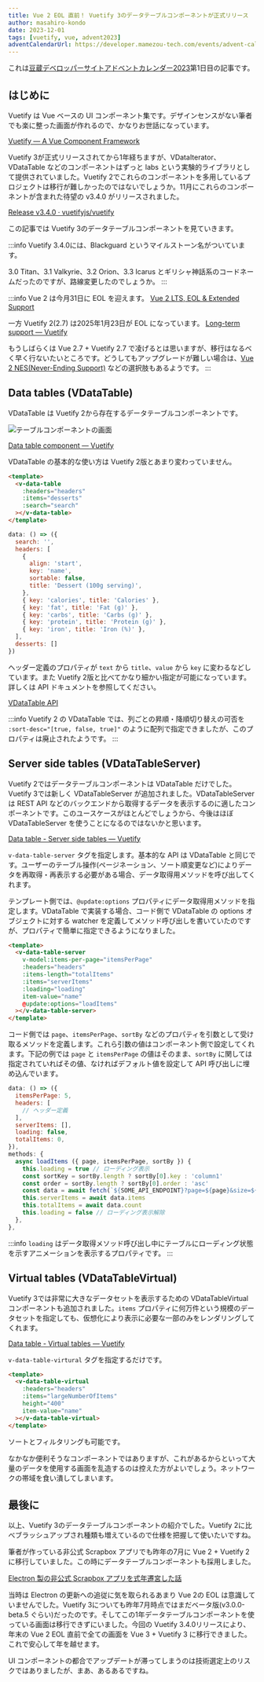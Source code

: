```yaml
---
title: Vue 2 EOL 直前！ Vuetify 3のデータテーブルコンポーネントが正式リリース
author: masahiro-kondo
date: 2023-12-01
tags: [vuetify, vue, advent2023]
adventCalendarUrl: https://developer.mamezou-tech.com/events/advent-calendar/2023/
---
```


これは[豆蔵デベロッパーサイトアドベントカレンダー2023](/events/advent-calendar/2023/)第1日目の記事です。

## はじめに
Vuetify は Vue ベースの UI コンポーネント集です。デザインセンスがない筆者でも楽に整った画面が作れるので、かなりお世話になっています。

[Vuetify — A Vue Component Framework](https://vuetifyjs.com/)

Vuetify 3が正式リリースされてから1年経ちますが、VDataIterator、VDataTable などのコンポーネントはずっと labs という実験的ライブラリとして提供されていました。Vuetify 2でこれらのコンポーネントを多用しているプロジェクトは移行が難しかったのではないでしょうか。11月にこれらのコンポーネントが含まれた待望の v3.4.0 がリリースされました。

[Release v3.4.0 · vuetifyjs/vuetify](https://github.com/vuetifyjs/vuetify/releases/tag/v3.4.0)

この記事では Vuetify 3のデータテーブルコンポーネントを見ていきます。

:::info
Vuetify 3.4.0には、Blackguard というマイルストーン名がついています。

3.0 Titan、3.1 Valkyrie、3.2 Orion、3.3 Icarus とギリシャ神話系のコードネームだったのですが、路線変更したのでしょうか。
:::

:::info
Vue 2 は今月31日に EOL を迎えます。
[Vue 2 LTS, EOL & Extended Support](https://v2.vuejs.org/lts/)

一方 Vuetify 2(2.7) は2025年1月23日が EOL になっています。
[Long-term support — Vuetify](https://vuetifyjs.com/en/introduction/long-term-support/)

もうしばらくは Vue 2.7 + Vuetify 2.7 で凌げるとは思いますが、移行はなるべく早く行ないたいところです。どうしてもアップグレードが難しい場合は、[Vue 2 NES(Never-Ending Support)](https://www.herodevs.com/support/nes-vue) などの選択肢もあるようです。
:::

## Data tables (VDataTable)

VDataTable は Vuetify 2から存在するデータテーブルコンポーネントです。

![テーブルコンポーネントの画面](https://i.gyazo.com/2bb2b939827598063d7f0c9d727e9d6f.png)

[Data table component — Vuetify](https://vuetifyjs.com/en/components/data-tables/basics/)

VDataTable の基本的な使い方は Vuetify 2版とあまり変わっていません。

```html
<template>
  <v-data-table
    :headers="headers"
    :items="desserts"
    :search="search"
  ></v-data-table>
</template>
```

```javascript
data: () => ({
  search: '',
  headers: [
    {
      align: 'start',
      key: 'name',
      sortable: false,
      title: 'Dessert (100g serving)',
    },
    { key: 'calories', title: 'Calories' },
    { key: 'fat', title: 'Fat (g)' },
    { key: 'carbs', title: 'Carbs (g)' },
    { key: 'protein', title: 'Protein (g)' },
    { key: 'iron', title: 'Iron (%)' },
  ],
  desserts: []
})
```

ヘッダー定義のプロパティが `text` から `title`、`value` から `key` に変わるなどしています。また Vuetify 2版と比べてかなり細かい指定が可能になっています。詳しくは API ドキュメントを参照してください。

[VDataTable API](https://vuetifyjs.com/en/api/v-data-table/)

:::info
Vuetify 2 の VDataTable では、列ごとの昇順・降順切り替えの可否を `:sort-desc="[true, false, true]"` のように配列で指定できましたが、このプロパティは廃止されたようです。
:::

## Server side tables (VDataTableServer)

Vuetify 2ではデータテーブルコンポーネントは VDataTable だけでした。Vuetify 3では新しく VDataTableServer が追加されました。VDataTableServer は REST API などのバックエンドから取得するデータを表示するのに適したコンポーネントです。このユースケースがほとんどでしょうから、今後はほぼ VDataTableServer を使うことになるのではないかと思います。

[Data table - Server side tables — Vuetify](https://vuetifyjs.com/en/components/data-tables/server-side-tables/)

`v-data-table-server` タグを指定します。基本的な API は VDataTable と同じです。ユーザーのテーブル操作(ページネーション、ソート順変更など)によりデータを再取得・再表示する必要がある場合、データ取得用メソッドを呼び出してくれます。

テンプレート側では、`@update:options` プロパティにデータ取得用メソッドを指定します。VDataTable で実装する場合、コード側で VDataTable の options オブジェクトに対する watcher を定義してメソッド呼び出しを書いていたのですが、プロパティで簡単に指定できるようになりました。

```html
<template>
  <v-data-table-server
    v-model:items-per-page="itemsPerPage"
    :headers="headers"
    :items-length="totalItems"
    :items="serverItems"
    :loading="loading"
    item-value="name"
    @update:options="loadItems"
  ></v-data-table-server>
</template>
```

コード側では `page`、`itemsPerPage`、`sortBy` などのプロパティを引数として受け取るメソッドを定義します。これら引数の値はコンポーネント側で設定してくれます。下記の例では `page` と `itemsPerPage` の値はそのまま、`sortBy` に関しては指定されていればその値、なければデフォルト値を設定して API 呼び出しに埋め込んでいます。

```javascript
data: () => ({
  itemsPerPage: 5,
  headers: [
    // ヘッダー定義
  ],
  serverItems: [],
  loading: false,
  totalItems: 0,
}),
methods: {
  async loadItems ({ page, itemsPerPage, sortBy }) {
    this.loading = true // ローディング表示
    const sortKey = sortBy.length ? sortBy[0].key : 'column1'
    const order = sortBy.length ? sortBy[0].order : 'asc'
    const data = await fetch(`${SOME_API_ENDPOINT}?page=${page}&size=${itemsPerPage}&sortby=${sortKey}&order=${order}`)
    this.serverItems = await data.items
    this.totalItems = await data.count
    this.loading = false // ローディング表示解除
  },
},
```

:::info
`loading` はデータ取得メソッド呼び出し中にテーブルにローディング状態を示すアニメーションを表示するプロパティです。
:::

## Virtual tables (VDataTableVirtual)

Vuetify 3では非常に大きなデータセットを表示するための VDataTableVirtual コンポーネントも追加されました。`items` プロパティに何万件という規模のデータセットを指定しても、仮想化により表示に必要な一部のみをレンダリングしてくれます。

[Data table - Virtual tables — Vuetify](https://vuetifyjs.com/en/components/data-tables/virtual-tables/)

`v-data-table-virtural` タグを指定するだけです。

```html
<template>
  <v-data-table-virtual
    :headers="headers"
    :items="largeNumberOfItems"
    height="400"
    item-value="name"
  ></v-data-table-virtual>
</template>
```

ソートとフィルタリングも可能です。

なかなか便利そうなコンポーネントではありますが、これがあるからといって大量のデータを使用する画面を乱造するのは控えた方がよいでしょう。ネットワークの帯域を食い潰してしまいます。

## 最後に
以上、Vuetify 3のデータテーブルコンポーネントの紹介でした。Vuetify 2に比べブラッシュアップされ種類も増えているので仕様を把握して使いたいですね。

筆者が作っている非公式 Scrapbox アプリでも昨年の7月に Vue 2 + Vuetify 2に移行していました。この時にデータテーブルコンポーネントも採用しました。

[Electron 製の非公式 Scrapbox アプリを式年遷宮した話](/blogs/2022/07/13/migrating-electron-app-to-new-archi/)

当時は Electron の更新への追従に気を取られるあまり Vue 2の EOL は意識していませんでした。Vuetify 3についても昨年7月時点ではまだベータ版(v3.0.0-beta.5 ぐらい)だったのです。そしてこの1年データテーブルコンポーネントを使っている画面は移行できずにいました。今回の Vuetify 3.4.0リリースにより、年末の Vue 2 EOL 直前で全ての画面を Vue 3 + Vuetify 3 に移行できました。これで安心して年を越せます。

UI コンポーネントの都合でアップデートが滞ってしまうのは技術選定上のリスクではありましたが、まあ、あるあるですね。
